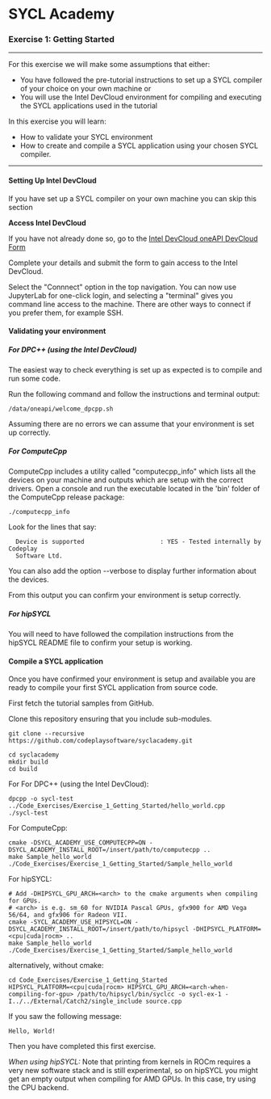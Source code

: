 # SYCL Academy

### Exercise 1: Getting Started

---

For this exercise we will make some assumptions that either:

* You have followed the pre-tutorial instructions to set up a SYCL compiler of
your choice on your own machine
or
* You will use the Intel DevCloud environment for compiling and executing the
SYCL applications used in the tutorial

In this exercise you will learn:
* How to validate your SYCL environment
* How to create and compile a SYCL application using your chosen SYCL compiler.

---

#### Setting Up Intel DevCloud

If you have set up a SYCL compiler on your own machine you can skip this section

**Access Intel DevCloud**

If you have not already done so, go to the 
[Intel DevCloud oneAPI DevCloud Form](https://intelsoftwaresites.secure.force.com/devcloud/oneapi)

Complete your details and submit the form to gain access to the Intel DevCloud.

Select the "Connnect" option in the top navigation.
You can now use JupyterLab for one-click login, and selecting a "terminal" gives
you command line access to the machine.
There are other ways to connect if you prefer them, for example SSH.

#### Validating your environment

##### For DPC++ (using the Intel DevCloud)

The easiest way to check everything is set up as expected is to compile and run
some code.

Run the following command and follow the instructions and terminal output:

```
/data/oneapi/welcome_dpcpp.sh
```

Assuming there are no errors we can assume that your environment is set up correctly.

##### For ComputeCpp

ComputeCpp includes a utility called "computecpp_info" which lists all the
devices on your machine and outputs which are setup with the correct drivers. 
Open a console and run the executable located in the 'bin' folder of the
ComputeCpp release package:

```
./computecpp_info
```

Look for the lines that say:
```
  Device is supported                     : YES - Tested internally by Codeplay
  Software Ltd.
```

You can also add the option --verbose to display further information about the
devices.

From this output you can confirm your environment is setup correctly.

##### For hipSYCL

You will need to have followed the compilation instructions from the hipSYCL
README file to confirm your setup is working.


#### Compile a SYCL application

Once you have confirmed your environment is setup and available you are ready to
compile your first SYCL application from source code.

First fetch the tutorial samples from GitHub.

Clone this repository ensuring that you include sub-modules.

```
git clone --recursive https://github.com/codeplaysoftware/syclacademy.git
```

```
cd syclacademy
mkdir build
cd build
```

For For DPC++ (using the Intel DevCloud):
```
dpcpp -o sycl-test ../Code_Exercises/Exercise_1_Getting_Started/hello_world.cpp
./sycl-test
```

For ComputeCpp:
```
cmake -DSYCL_ACADEMY_USE_COMPUTECPP=ON -DSYCL_ACADEMY_INSTALL_ROOT=/insert/path/to/computecpp ..
make Sample_hello_world
./Code_Exercises/Exercise_1_Getting_Started/Sample_hello_world
```

For hipSYCL:
```
# Add -DHIPSYCL_GPU_ARCH=<arch> to the cmake arguments when compiling for GPUs.
# <arch> is e.g. sm_60 for NVIDIA Pascal GPUs, gfx900 for AMD Vega 56/64, and gfx906 for Radeon VII.
cmake -SYCL_ACADEMY_USE_HIPSYCL=ON -DSYCL_ACADEMY_INSTALL_ROOT=/insert/path/to/hipsycl -DHIPSYCL_PLATFORM=<cpu|cuda|rocm> ..
make Sample_hello_world
./Code_Exercises/Exercise_1_Getting_Started/Sample_hello_world
```
alternatively, without cmake:
```
cd Code_Exercises/Exercise_1_Getting_Started
HIPSYCL_PLATFORM=<cpu|cuda|rocm> HIPSYCL_GPU_ARCH=<arch-when-compiling-for-gpu> /path/to/hipsycl/bin/syclcc -o sycl-ex-1 -I../../External/Catch2/single_include source.cpp
```

If you saw the following message:

```
Hello, World!
```

Then you have completed this first exercise.

*When using hipSYCL:* Note that printing from kernels in ROCm requires a very new software stack and is still experimental, so on hipSYCL you might get an empty output when compiling for AMD GPUs. In this case, try using the CPU backend.
